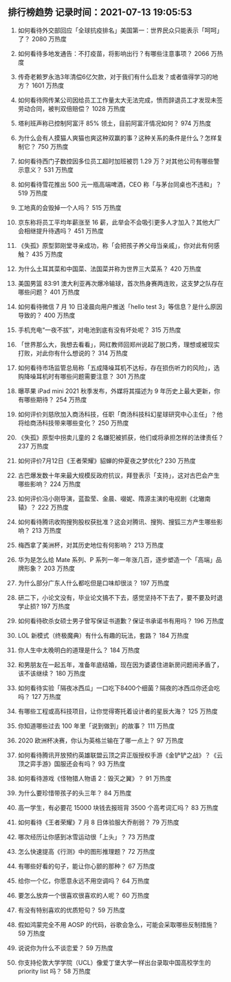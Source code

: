 
## 排行榜趋势 记录时间：2021-07-13 19:05:53
  
  1. 如何看待外交部回应「全球抗疫排名」美国第一：世界民众只能表示「呵呵」了？ 2080 万热度
    
  2. 如何看待多地发通告：不打疫苗，将影响出行？有哪些注意事项？ 2066 万热度
    
  3. 传奇老赖罗永浩3年清偿6亿欠款，对于我们有什么启发？或者值得学习的地方？ 1601 万热度
    
  4. 如何看待网传某公司因给员工工作量太大无法完成，愤而辞退员工才发现未签劳动合同，被判双倍赔偿？ 1028 万热度
    
  5. 塔利班声称已控制阿富汗 85% 领土，目前阿富汗情况如何？ 974 万热度
    
  6. 为什么会有人摸猫人爽猫也爽这种双赢的事？这种关系的条件是什么？怎样复制它？ 750 万热度
    
  7. 如何看待西门子数控因多位员工超时加班被罚 1.29 万？对其他公司有哪些警示意义？ 531 万热度
    
  8. 如何看待雪花推出 500 元一瓶高端啤酒，CEO 称「与茅台同桌也不违和」？ 519 万热度
    
  9. 工地真的会毁掉一个人吗？ 515 万热度
    
  10. 京东称将员工平均年薪涨至 16 薪，此举会不会吸引更多人才加入？其他大厂会相继提升待遇吗？ 451 万热度
    
  11. 《失孤》原型郭刚堂寻亲成功，称「会把孩子养父母当亲戚」，你对此有何感触？ 435 万热度
    
  12. 为什么土耳其菜和中国菜、法国菜并称为世界三大菜系？ 420 万热度
    
  13. 美国男篮 83:91 澳大利亚再次爆冷输球，首次热身赛两连败，这支梦之队存在哪些问题？ 401 万热度
    
  14. 如何看待微信 7 月 10 日凌晨向用户推送「hello test 3」等信息？是什么原因导致的？ 400 万热度
    
  15. 手机充电“一夜不拔”，对电池到底有没有坏处呢？ 315 万热度
    
  16. 「世界那么大，我想去看看」，网红教师回郑州说起了脱口秀，理想或被现实打败，对此你有什么想说的？ 314 万热度
    
  17. 如何看待市场监管总局称「五成降噪耳机不达标，存在损伤听力的风险」，选购降噪耳机时有哪些问题需要注意？ 301 万热度
    
  18. 曝苹果 iPad mini 2021 秋季发布，外媒将其描述为 9 年历史上最大更新，你有哪些期待？ 254 万热度
    
  19. 如何评价刘慈欣加入商汤科技，任职「商汤科技科幻星球研究中心主任」？他将给商汤科技带来哪些变化？ 250 万热度
    
  20. 《失孤》原型中拐卖儿童的 2 名嫌犯被抓获，他们或将承担怎样的法律责任？ 237 万热度
    
  21. 如何评价7月12日《王者荣耀》貂蝉的仲夏夜之梦优化? 230 万热度
    
  22. 古巴爆发数十年来最大规模反政府抗议，拜登表示「支持」，这对古巴会产生哪些影响？ 224 万热度
    
  23. 如何评价冯小刚导演，蓝盈莹、金晨、啜妮、隋源主演的电视剧《北辙南辕》？ 222 万热度
    
  24. 如何看待腾讯收购搜狗股权获批准？这会对腾讯、搜狗、搜狐三方产生哪些影响？ 213 万热度
    
  25. 梅西拿了美洲杯，对其历史地位有何影响？ 213 万热度
    
  26. 华为是怎么给 Mate 系列、P 系列一年一年涨几百，逐步塑造一个「高端」品牌形象？ 203 万热度
    
  27. 为什么部分广东人什么都吃但是口味却很淡？ 197 万热度
    
  28. 研二下，小论文没有，毕业论文搞不下去，感觉坚持不下去了，要不要及时退学止损 ​? 197 万热度
    
  29. 如何看待砍杀女硕士男子曾写保证书道歉？保证书承诺书有用吗？ 196 万热度
    
  30. LOL 新模式（终极魔典）有什么有趣的玩法，套路？ 184 万热度
    
  31. 你人生中太晚明白的道理是什么？ 184 万热度
    
  32. 和男朋友在一起五年，准备年底结婚，现在因为婆婆住进新房问题闹矛盾了，该不该继续？ 180 万热度
    
  33. 如何看待实验「隔夜冰西瓜」一口吃下8400个细菌？隔夜的冰西瓜你还会吃吗？ 127 万热度
    
  34. 有哪些工程或高科技项目，让你觉得寄托着设计者的星辰大海？ 125 万热度
    
  35. 你知道哪些过去 100 年里「说到做到」的故事？ 111 万热度
    
  36. 2020 欧洲杯决赛，你认为英格兰输在了哪一点上？ 97 万热度
    
  37. 如何看待腾讯开放预约英雄联盟云顶之弈正版授权手游《金铲铲之战》？《云顶之弈手游》国服还会有吗？ 93 万热度
    
  38. 如何看待游戏《怪物猎人物语 2：毁灭之翼》？ 91 万热度
    
  39. 为什么要珍惜带孩子的头三年？ 84 万热度
    
  40. 高一学生，有必要花 15000 块钱去报班背 3500 个高考词汇吗？ 83 万热度
    
  41. 如何看待《王者荣耀》7 月 8 日体验服大乔削弱？ 79 万热度
    
  42. 哪次经历让你感到冰雪运动很「上头」？ 73 万热度
    
  43. 怎么快速提高《行测》中的图形推理题？ 72 万热度
    
  44. 有哪些好看的句子，能让你心颤的那种？ 67 万热度
    
  45. 给你一个亿，你愿意永远不用空调吗？ 64 万热度
    
  46. 要怎么放弃一个很喜欢很喜欢的人呢？ 60 万热度
    
  47. 有没有特别喜欢的优质短句？ 59 万热度
    
  48. 假如鸿蒙完全不用 AOSP 的代码，谷歌会急么，可能会采取哪些反制措施？ 59 万热度
    
  49. 说说你为什么不谈恋爱？ 59 万热度
    
  50. 你支持伦敦大学学院（UCL）像爱丁堡大学一样出台录取中国高校学生的 priority list 吗？ 58 万热度
    